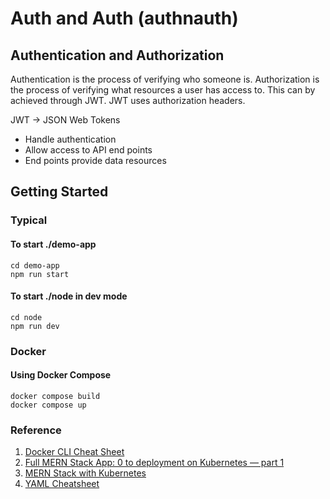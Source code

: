# Auth and Auth (authnauth)

## Authentication and Authorization

Authentication is the process of verifying who someone is.
Authorization is the process of verifying what resources a user has access to. This can by achieved through JWT. JWT uses authorization headers.

JWT -> JSON Web Tokens

- Handle authentication
- Allow access to API end points
- End points provide data resources

## Getting Started

### Typical

#### To start ./demo-app

```
cd demo-app
npm run start
```

#### To start ./node in dev mode

```
cd node
npm run dev
```

### Docker

#### Using Docker Compose

```
docker compose build
docker compose up
```

### Reference

1. [Docker CLI Cheat Sheet](https://docs.docker.com/get-started/docker_cheatsheet.pdf)
2. [Full MERN Stack App: 0 to deployment on Kubernetes — part 1](https://medium.com/@kavinduchamiran/full-mern-stack-app-0-to-deployment-on-kubernetes-part-1-e2f2a3e2fd99)
3. [MERN Stack with Kubernetes](https://blog.carbonteq.com/mern-stack-with-kubernetes/)
4. [YAML Cheatsheet](https://lzone.de/cheat-sheet/YAML)
